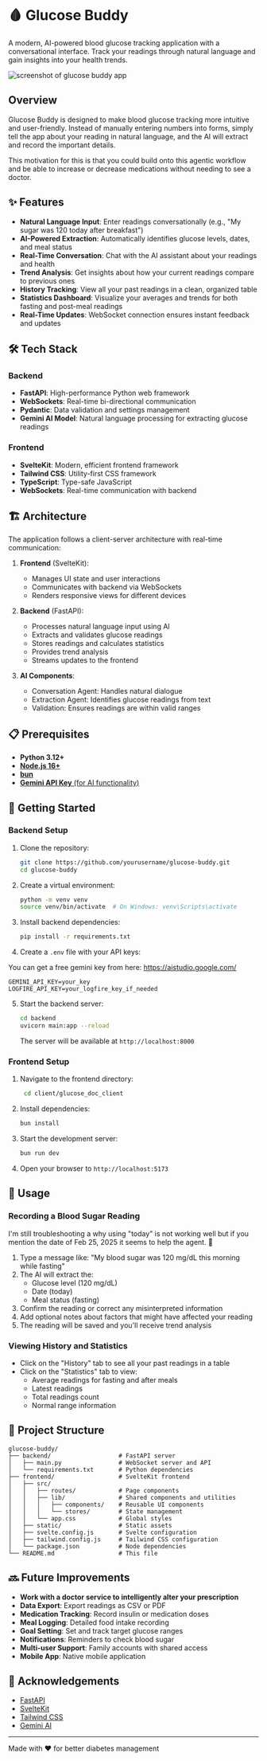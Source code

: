 # 🩸 Glucose Buddy

A modern, AI-powered blood glucose tracking application with a conversational interface. Track your readings through natural language and gain insights into your health trends.

![screenshot of glucose buddy app](glucose_buddy_screenshot.png "Glucose Buddy")

## Overview

Glucose Buddy is designed to make blood glucose tracking more intuitive and user-friendly. Instead of manually entering numbers into forms, simply tell the app about your reading in natural language, and the AI will extract and record the important details.

This motivation for this is that you could build onto this agentic workflow and be able to increase or decrease medications without needing to see a doctor.

## ✨ Features

- **Natural Language Input**: Enter readings conversationally (e.g., "My sugar was 120 today after breakfast")
- **AI-Powered Extraction**: Automatically identifies glucose levels, dates, and meal status
- **Real-Time Conversation**: Chat with the AI assistant about your readings and health
- **Trend Analysis**: Get insights about how your current readings compare to previous ones
- **History Tracking**: View all your past readings in a clean, organized table
- **Statistics Dashboard**: Visualize your averages and trends for both fasting and post-meal readings
- **Real-Time Updates**: WebSocket connection ensures instant feedback and updates

## 🛠️ Tech Stack

### Backend

- **FastAPI**: High-performance Python web framework
- **WebSockets**: Real-time bi-directional communication
- **Pydantic**: Data validation and settings management
- **Gemini AI Model**: Natural language processing for extracting glucose readings

### Frontend

- **SvelteKit**: Modern, efficient frontend framework
- **Tailwind CSS**: Utility-first CSS framework
- **TypeScript**: Type-safe JavaScript
- **WebSockets**: Real-time communication with backend

## 🏗️ Architecture

The application follows a client-server architecture with real-time communication:

1. **Frontend** (SvelteKit):

   - Manages UI state and user interactions
   - Communicates with backend via WebSockets
   - Renders responsive views for different devices

2. **Backend** (FastAPI):

   - Processes natural language input using AI
   - Extracts and validates glucose readings
   - Stores readings and calculates statistics
   - Provides trend analysis
   - Streams updates to the frontend

3. **AI Components**:
   - Conversation Agent: Handles natural dialogue
   - Extraction Agent: Identifies glucose readings from text
   - Validation: Ensures readings are within valid ranges

## 📋 Prerequisites

- **Python 3.12+**
- [**Node.js 16+**](https://nodejs.org/en/download)
- [**bun**](https://bun.sh/docs/installation)
- [**Gemini API Key** (for AI functionality)](https://aistudio.google.com/)

## 🚀 Getting Started

### Backend Setup

1. Clone the repository:

   ```bash
   git clone https://github.com/yourusername/glucose-buddy.git
   cd glucose-buddy
   ```

2. Create a virtual environment:

   ```bash
   python -m venv venv
   source venv/bin/activate  # On Windows: venv\Scripts\activate
   ```

3. Install backend dependencies:

   ```bash
   pip install -r requirements.txt
   ```

4. Create a `.env` file with your API keys:

You can get a free gemini key from here: https://aistudio.google.com/

```
GEMINI_API_KEY=your_key
LOGFIRE_API_KEY=your_logfire_key_if_needed
```

5. Start the backend server:
   ```bash
   cd backend
   uvicorn main:app --reload
   ```
   The server will be available at `http://localhost:8000`

### Frontend Setup

1. Navigate to the frontend directory:

   ```bash
    cd client/glucose_doc_client
   ```

2. Install dependencies:

   ```bash
   bun install
   ```

3. Start the development server:

   ```bash
   bun run dev
   ```

4. Open your browser to `http://localhost:5173`

## 📱 Usage

### Recording a Blood Sugar Reading

I'm still troubleshooting a why using "today" is not working well but if you mention the date of Feb 25, 2025 it seems to help the agent. 🙂

1. Type a message like: "My blood sugar was 120 mg/dL this morning while fasting"
2. The AI will extract the:
   - Glucose level (120 mg/dL)
   - Date (today)
   - Meal status (fasting)
3. Confirm the reading or correct any misinterpreted information
4. Add optional notes about factors that might have affected your reading
5. The reading will be saved and you'll receive trend analysis

### Viewing History and Statistics

- Click on the "History" tab to see all your past readings in a table
- Click on the "Statistics" tab to view:
  - Average readings for fasting and after meals
  - Latest readings
  - Total readings count
  - Normal range information

## 📁 Project Structure

```
glucose-buddy/
├── backend/                   # FastAPI server
│   ├── main.py                # WebSocket server and API
│   └── requirements.txt       # Python dependencies
├── frontend/                  # SvelteKit frontend
│   ├── src/
│   │   ├── routes/            # Page components
│   │   ├── lib/               # Shared components and utilities
│   │   │   ├── components/    # Reusable UI components
│   │   │   └── stores/        # State management
│   │   └── app.css            # Global styles
│   ├── static/                # Static assets
│   ├── svelte.config.js       # Svelte configuration
│   ├── tailwind.config.js     # Tailwind CSS configuration
│   └── package.json           # Node dependencies
└── README.md                  # This file
```

## 🔜 Future Improvements

- **Work with a doctor service to intelligently alter your prescription**
- **Data Export**: Export readings as CSV or PDF
- **Medication Tracking**: Record insulin or medication doses
- **Meal Logging**: Detailed food intake recording
- **Goal Setting**: Set and track target glucose ranges
- **Notifications**: Reminders to check blood sugar
- **Multi-user Support**: Family accounts with shared access
- **Mobile App**: Native mobile application

## 🙏 Acknowledgements

- [FastAPI](https://fastapi.tiangolo.com/)
- [SvelteKit](https://kit.svelte.dev/)
- [Tailwind CSS](https://tailwindcss.com/)
- [Gemini AI](https://ai.google.dev/gemini-api)

---

Made with ❤️ for better diabetes management
